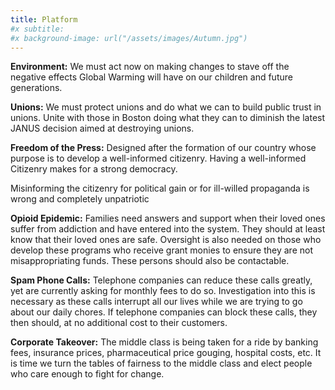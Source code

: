 ```yaml
---
title: Platform
#x subtitle: 
#x background-image: url("/assets/images/Autumn.jpg")
---
```

<b>Environment:</b>  We must act now on making changes to stave off the negative effects Global Warming will have on our children and future generations.

<b>Unions:</b>  We must protect unions and do what we can to build public trust in unions.  Unite with those in Boston doing what they can to diminish the latest JANUS decision aimed at destroying unions.

<b>Freedom of the Press:</b>   Designed after the formation of our country whose purpose is to develop a well-informed citizenry.  Having a well-informed Citizenry makes for a strong democracy.

Misinforming the citizenry for political gain or for ill-willed propaganda is wrong and completely unpatriotic

<b>Opioid Epidemic:</b>  Families need answers and support when their loved ones suffer from addiction and have entered into the system.  They should at least know that their loved ones are safe.  Oversight is also needed on those who develop these programs who receive grant monies to ensure they are not misappropriating funds.  These persons should also be contactable.

<b>Spam Phone Calls:</b>  Telephone companies can reduce these calls greatly, yet are currently asking for monthly fees to do so.  Investigation into this is necessary as these calls interrupt all our lives while we are trying to go about our daily chores.  If telephone companies can block these calls, they then should, at no additional cost to their customers.

<b>Corporate Takeover:</b>  The middle class is being taken for a ride by banking fees, insurance prices, pharmaceutical price gouging, hospital costs, etc.  It is time we turn the tables of fairness to the middle class and elect people who care enough to fight for change.
